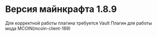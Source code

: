 # Версия майнкрафта 1.8.9
Для корректной работы плагина требуется Vault
Плагин для работы мода MCOIN(mcoin-client-189)

